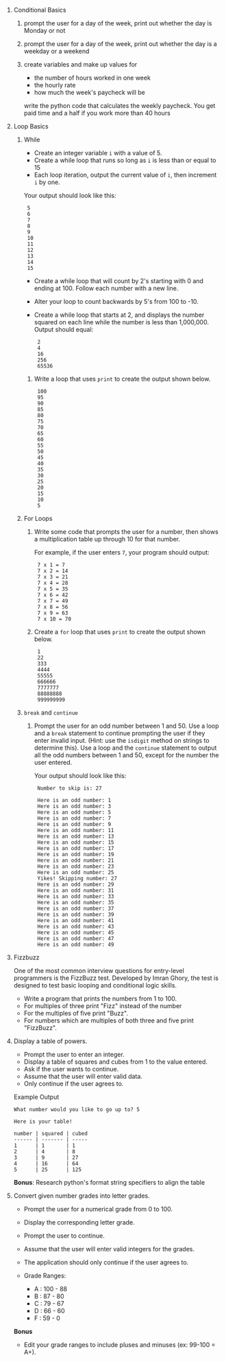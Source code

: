 1. Conditional Basics

    1. prompt the user for a day of the week, print out whether the day is Monday
       or not


    1. prompt the user for a day of the week, print out whether the day is a
       weekday or a weekend


    1. create variables and make up values for

        - the number of hours worked in one week
        - the hourly rate
        - how much the week's paycheck will be

        write the python code that calculates the weekly paycheck. You get paid time
        and a half if you work more than 40 hours

1. Loop Basics

    1. While

        - Create an integer variable `i` with a value of 5.
        - Create a while loop that runs so long as `i` is less than or equal to
          15
        - Each loop iteration, output the current value of `i`, then increment
          `i` by one.

        Your output should look like this:

        ```
         5
         6
         7
         8
         9
         10
         11
         12
         13
         14
         15
         ```

        - Create a while loop that will count by 2's starting with 0 and ending
          at 100. Follow each number with a new line.
        - Alter your loop to count backwards by 5's from 100 to -10.
        - Create a while loop that starts at 2, and displays the number
          squared on each line while the number is less than 1,000,000. Output
          should equal:

            ```
             2
             4
             16
             256
             65536
            ```

        1. Write a loop that uses `print` to create the output shown below.

                100
                95
                90
                85
                80
                75
                70
                65
                60
                55
                50
                45
                40
                35
                30
                25
                20
                15
                10
                5


    1. For Loops

        1. Write some code that prompts the user for a number, then shows a
           multiplication table up through 10 for that number.

            For example, if the user enters `7`, your program should output:

                7 x 1 = 7
                7 x 2 = 14
                7 x 3 = 21
                7 x 4 = 28
                7 x 5 = 35
                7 x 6 = 42
                7 x 7 = 49
                7 x 8 = 56
                7 x 9 = 63
                7 x 10 = 70

        1. Create a `for` loop that uses `print` to create the output shown below.

                1
                22
                333
                4444
                55555
                666666
                7777777
                88888888
                999999999

    1. `break` and `continue`

        1. Prompt the user for an odd number between 1 and 50. Use a loop and a `break`
           statement to continue prompting the user if they enter invalid input. (Hint:
           use the `isdigit` method on strings to determine this). Use a loop and the
           `continue` statement to output all the odd numbers between 1 and 50, except
           for the number the user entered.

            Your output should look like this:

                Number to skip is: 27

                Here is an odd number: 1
                Here is an odd number: 3
                Here is an odd number: 5
                Here is an odd number: 7
                Here is an odd number: 9
                Here is an odd number: 11
                Here is an odd number: 13
                Here is an odd number: 15
                Here is an odd number: 17
                Here is an odd number: 19
                Here is an odd number: 21
                Here is an odd number: 23
                Here is an odd number: 25
                Yikes! Skipping number: 27
                Here is an odd number: 29
                Here is an odd number: 31
                Here is an odd number: 33
                Here is an odd number: 35
                Here is an odd number: 37
                Here is an odd number: 39
                Here is an odd number: 41
                Here is an odd number: 43
                Here is an odd number: 45
                Here is an odd number: 47
                Here is an odd number: 49



1. Fizzbuzz

    One of the most common interview questions for entry-level programmers is
    the FizzBuzz test. Developed by Imran Ghory, the test is designed to test
    basic looping and conditional logic skills.

    - Write a program that prints the numbers from 1 to 100.
    - For multiples of three print "Fizz" instead of the number
    - For the multiples of five print "Buzz".
    - For numbers which are multiples of both three and five print "FizzBuzz".

1. Display a table of powers.

    - Prompt the user to enter an integer.
    - Display a table of squares and cubes from 1 to the value entered.
    - Ask if the user wants to continue.
    - Assume that the user will enter valid data.
    - Only continue if the user agrees to.

    Example Output

    ```
    What number would you like to go up to? 5

    Here is your table!

    number | squared | cubed
    ------ | ------- | -----
    1      | 1       | 1
    2      | 4       | 8
    3      | 9       | 27
    4      | 16      | 64
    5      | 25      | 125
    ```

    **Bonus**: Research python's format string specifiers to align the table

1. Convert given number grades into letter grades.

    - Prompt the user for a numerical grade from 0 to 100.
    - Display the corresponding letter grade.
    - Prompt the user to continue.
    - Assume that the user will enter valid integers for the grades.
    - The application should only continue if the user agrees to.
    - Grade Ranges:

        - A : 100 - 88
        - B : 87 - 80
        - C : 79 - 67
        - D : 66 - 60
        - F : 59 - 0

    **Bonus**

    - Edit your grade ranges to include pluses and minuses (ex: 99-100 = A+).

